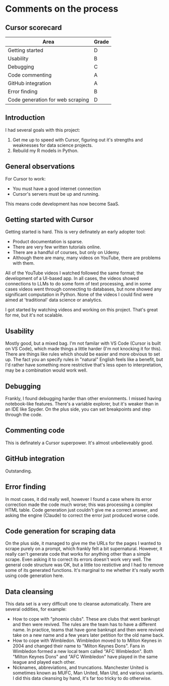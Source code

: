 # Comments on the process

## Cursor scorecard

| Area    | Grade |
| -------- | ------- |
| Getting started  | D    |
| Usability | B |
| Debugging | C |
| Code commenting | A     |
| GitHub integration  | A    |
| Error finding | B |
| Code generation for web scraping | D |

## Introduction

I had several goals with this project:
1. Get me up to speed with Cursor, figuring out it's strengths and weaknesses for data science projects.
2. Rebuild my R models in Python.

## General observations

For Cursor to work:
* You must have a good internet connection
* Cursor's servers must be up and running.

This means code development has now become SaaS.

## Getting started with Cursor

Getting started is hard. This is very definately an early adopter tool:
* Product documentation is sparse.
* There are very few written tutorials online.
* There are a handful of courses, but only on Udemy.
* Although there are many, many videos on YouTube, there are problems with them.

All of the YouTube videos I watched followed the same format; the development of a UI-based app. In all cases, the videos showed connections to LLMs to do some form of text processing, and in some cases videos went through connecting to databases, but none showed any significant computation in Python. None of the videos I could find were aimed at 'traditional' data science or analytics.

I got started by watching videos and working on this project. That's great for me, but it's not scalable.

## Usability

Mostly good, but a mixed bag. I'm not familar with VS Code (Cursor is built on VS Code), which made things a little harder (I'm not knocking it for this). There are things like rules which should be easier and more obvious to set up. The fact you an specify rules in "natural" English feels like a benefit, but I'd rather have something more restrictive that's less open to interpretation, may be a combination would work well.

## Debugging

Frankly, I found debugging harder than other envionments. I missed having notebook-like features. There's a variable explorer, but it's weaker than in an IDE like Spyder. On the plus side, you can set breakpoints and step through the code.

## Commenting code

This is definately a Cursor superpower. It's almost unbelieveably good.

## GitHub integration

Outstanding.

## Error finding

In most cases, it did really well, however I found a case where its error correction made the code much worse; this was processing a complex HTML table. Code generation just couldn't give me a correct answer, and asking the engine (Claude) to correct the error just produced worse code.

## Code generation for scraping data

On the plus side, it managed to give me the URLs for the pages I wanted to scrape purely on a prompt, which frankly felt a bit supernatural. However, it really can't generate code that works for anything other than a simple scrape. Even asking it to correct its errors doesn't work very well. The general code structure was OK, but a little too restictive and I had to remove some of its generated functions. It's marginal to me whether it's really worth using code generation here.

## Data cleansing

This data set is a very difficult one to cleanse automatically. There are several oddities, for example:
* How to cope with "phoenix clubs". These are clubs that went bankrupt and then were revived. The rules are the team has to have a different name. In practice, teams that have gone bankrupt and then were revived take on a new name and a few years later petition for the old name back.
* How to cope with Wimbledon. Wimbledon moved to to Milton Keynes in 2004 and changed their name to "Milton Keynes Dons". Fans in Wimbledon formed a new local team called "AFC Wimbledon". Both "Milton Keynes Dons" and "AFC Wimbledon" have played in the same league and played each other.
* Nicknames, abbreviations, and truncations. Manchester United is sometimes known as MUFC, Man United, Man Utd, and various variants.
I did this data cleansing by hand, it's far too tricky to do otherwise.
